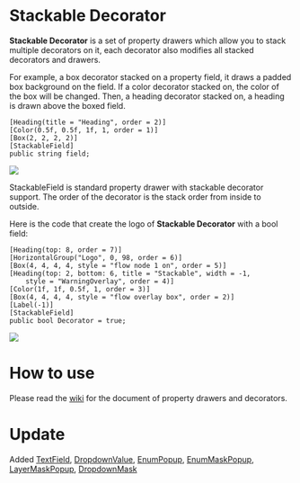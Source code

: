 # Stackable Decorator
**Stackable Decorator** is a set of property drawers which allow you to stack multiple decorators on it, each decorator also modifies all stacked decorators and drawers.

For example, a box decorator stacked on a property field, it draws a padded box background on the field. If a color decorator stacked on, the color of the box will be changed. Then, a heading decorator stacked on, a heading is drawn above the boxed field.

```CSharp
[Heading(title = "Heading", order = 2)]
[Color(0.5f, 0.5f, 1f, 1, order = 1)]
[Box(2, 2, 2, 2)]
[StackableField]
public string field;
```
![](https://raw.githubusercontent.com/Kinwailo/Wiki-Images/master/Stackable%20Decorator/Sample.png)

StackableField is standard property drawer with stackable decorator support. The order of the decorator is the stack order from inside to outside.

Here is the code that create the logo of **Stackable Decorator** with  a bool field:
```CSharp
[Heading(top: 8, order = 7)]
[HorizontalGroup("Logo", 0, 98, order = 6)]
[Box(4, 4, 4, 4, style = "flow node 1 on", order = 5)]
[Heading(top: 2, bottom: 6, title = "Stackable", width = -1,
    style = "WarningOverlay", order = 4)]
[Color(1f, 1f, 0.5f, 1, order = 3)]
[Box(4, 4, 4, 4, style = "flow overlay box", order = 2)]
[Label(-1)]
[StackableField]
public bool Decorator = true;
```
![](https://raw.githubusercontent.com/Kinwailo/Wiki-Images/master/Stackable%20Decorator/Logo.png)

# How to use
Please read the [wiki](https://github.com/Kinwailo/Stackable-Decorator/wiki) for the document of property drawers and decorators.

# Update
Added [TextField](https://github.com/Kinwailo/Stackable-Decorator/wiki/StackableFieldAttribute#textfieldattribute), [DropdownValue](https://github.com/Kinwailo/Stackable-Decorator/wiki/EnumPopupAttribute#dropdownvalueattribute), [EnumPopup](https://github.com/Kinwailo/Stackable-Decorator/wiki/EnumPopupAttribute), [EnumMaskPopup](https://github.com/Kinwailo/Stackable-Decorator/wiki/EnumMaskPopupAttribute), [LayerMaskPopup](https://github.com/Kinwailo/Stackable-Decorator/wiki/EnumMaskPopupAttribute#layermaskpopupattribute), [DropdownMask](https://github.com/Kinwailo/Stackable-Decorator/wiki/EnumMaskPopupAttribute#dropdownmaskattribute)
